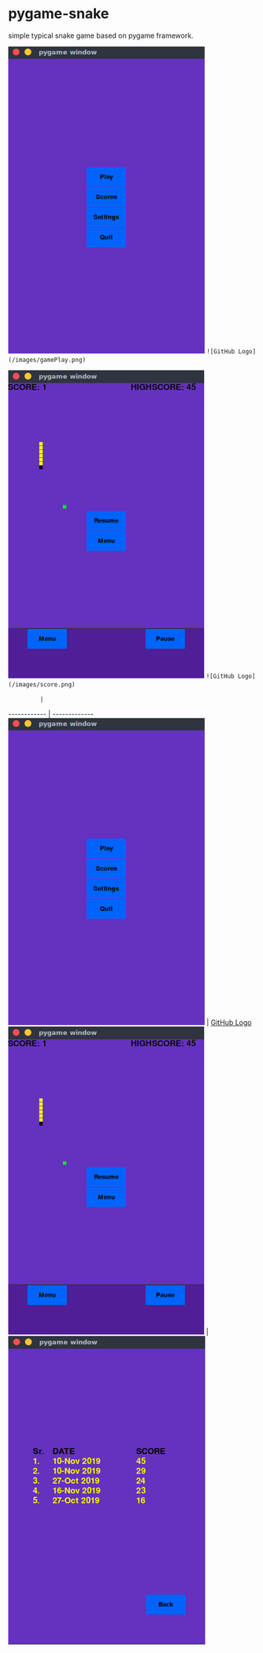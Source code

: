 # pygame-snake
simple typical snake game based on pygame framework.

![GitHub Logo](/images/mainMenu.png)
`![GitHub Logo](/images/gamePlay.png)`

![GitHub Logo](/images/pauseMenu.png)
`![GitHub Logo](/images/score.png)`


             |             
------------ | -------------
![GitHub Logo](/images/mainMenu.png) | [GitHub Logo](/images/gamePlay.png)
![GitHub Logo](/images/pauseMenu.png) | ![GitHub Logo](/images/score.png)
